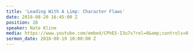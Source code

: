 ```yaml
---
title: 'Leading With A Limp: Character Flaws'
date: 2018-08-20 16:45:00 Z
position: 28
speaker: Nate Kline
media: https://www.youtube.com/embed/CPhE5-I3u7s?rel=0&amp;controls=0
sermon_date: 2018-08-19 10:00:00 Z
---
```


